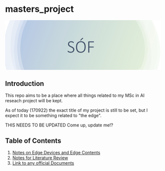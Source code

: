 # masters_project
<div align="center">
  <img src="Images/logo.png">
</div>


## Introduction
This repo aims to be a place where all things related to my MSc in AI reseach project will be kept. 

As of today (170922) the exact title of my project is still to be set, but I expect it to be something related to "the edge".     

THIS NEEDS TO BE UPDATED
Come up, update me!?

## Table of Contents
1. [Notes on Edge Devices and Edge Contents](Notes/edge_notes.md)
2. [Notes for Literature Review](Notes/Research%20Articles/)
3. [Link to any official Documents](Official%20Docs)
